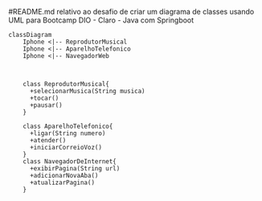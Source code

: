 #README.md relativo ao desafio de criar um diagrama de classes usando UML para Bootcamp DIO - Claro - Java com Springboot


```mermaid
classDiagram
    Iphone <|-- ReprodutorMusical
    Iphone <|-- AparelhoTelefonico
    Iphone <|-- NavegadorWeb

 

    class ReprodutorMusical{
      +selecionarMusica(String musica)
      +tocar()
      +pausar()
    }

    class AparelhoTelefonico{
      +ligar(String numero)
      +atender()
      +iniciarCorreioVoz()
    }
    class NavegadorDeInternet{
      +exibirPagina(String url)
      +adicionarNovaAba()
      +atualizarPagina()
    }
```
